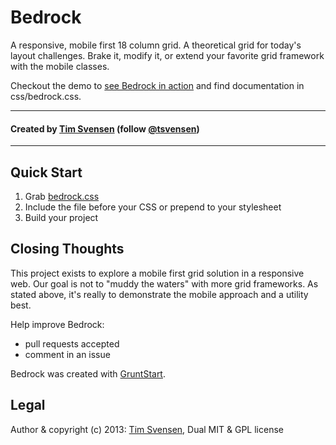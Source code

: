 # Bedrock
A responsive, mobile first 18 column grid. A theoretical grid for today's layout challenges. Brake it, modify it, or extend your favorite grid framework with the mobile classes.

Checkout the demo to [see Bedrock in action](http://dfcb.github.com/Bedrock/) and find documentation in css/bedrock.css.


* * *
#### Created by [Tim Svensen](http://timsvensen.com) (follow [@tsvensen](https://twitter.com/tsvensen))
* * *


## Quick Start
1. Grab [bedrock.css](https://github.com/dfcb/Bedrock/blob/master/css/custom/style.css)
2. Include the file before your CSS or prepend to your stylesheet
3. Build your project


## Closing Thoughts
This project exists to explore a mobile first grid solution in a responsive web. Our goal is not to "muddy the waters" with more grid frameworks. As stated above, it's really to demonstrate the mobile approach and a utility best.

Help improve Bedrock:
* pull requests accepted
* comment in an issue

Bedrock was created with [GruntStart](http://tsvensen.github.com/GruntStart/).

## Legal
Author & copyright (c) 2013: [Tim Svensen](http://timsvensen.com), Dual MIT & GPL license
